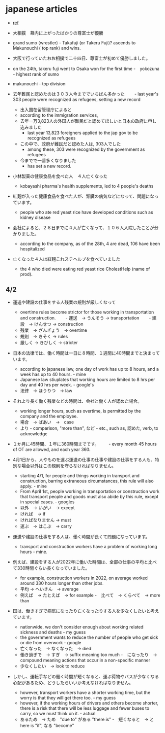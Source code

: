 # japanese articles

- [ref](https://www3.nhk.or.jp/news/easy/)

- 大相撲　幕内に上がったばかりの尊富士が優勝
 - grand sumo (wrestler) - Takafuji (or Takeru Fuji)? ascends to Makunouchi ( top rank) and wins.
  - 大阪で行っていたおお相撲で二十四日、尊富士が初めて優勝しました。
  - on the 24th, takeru fuji went to Osaka won for the first time
  -　yokozuna - highest rank of sumo
  - makunouchi - top division

- 去年難民と認めたのは３０３人今まででいちばん多かった
　　- last year's 303 people were recognized as refugees, setting a new record
   - 出入国在留管理庁によると
   - according to the immigration services,
   - 去年一万3,823人の外国人が難民だと認めてほしいと日本の政府に申し込みました
     - last year 13,823 foreigners applied to the jap gov to be recognized as refugees
   - この中で、政府が難民だと認めた人は, 303人でした
     - among these, 303 were recognized by the government as refugees
    - 今までで一番多くなりました
      - has set a new record.

- 小林製薬の健康食品を食べた人　４人亡くなった
  - kobayashi pharma's health supplements, led to 4 people's deaths
- 紅麹が入った健康食品を食べた人が、腎臓の病気などになって、問題になっています。
  - people who ate red yeast rice have developed conditions such as kidney disease
- 会社によると、２８日までに４人が亡くなって、１０６人入院したことが分かりました。
  - according to the company, as of the 28th, 4 are dead, 106 have been hospitalized
- 亡くなった４人は紅麹これステヘルプを食べていました
  - the 4 who died were eating red yeast rice CholestHelp (name of prod).

## 4/2

- 運送や建設の仕事をする人残業の規則が厳しくなって
  - overtime rules become strictor for those working in transportation and construction.
　　- 運送　→ うんそう → transportation
　　- 建設　→ けんせつ → construction
   - 残業　→ ざんぎょう　→ overtime
   - 規則　→ きそく → rules
   - 厳しく → きびしく → stricter

- 日本の法律では、働く時間は一日に８時間、１週間に40時間までと決まっています。
  - according to japanese law, one day of work has up to 8 hours, and a week has up to 40 hours. - mine
  - Japanese law stiuplates that working hours are limited to 8 hrs per day and 40 hrs per week. - google's
  - 法律　→ ほうりつ　→ law

- それより長く働く残業などの時間は、会社と働く人が認めた場合。
  - working longer hours, such as overtime, is permitted by the company and the employee.
  - 場合　→ ばあい　→　case
  - より - comparison, "more than", など - etc., such as, 認めた, verb, to acknowledge

- １か月に45時間、１年に360時間までです。
　　- every month 45 hours of OT are allowed, and each year 360.

- 4月1日から、人やものを運ぶ運送の仕事の仕事や建設の仕事をする人も、特別な場合以外はこの規則を守らなければなりません。
  - starting 4/1, for people and things working in transport and construction, barring extraneous circumstances, this rule will also apply. - mine
  - From April 1st, people working in transportation or construction work that transport people and goods must also abide by this rule, except in special cases. - googles
  - 以外　→ いがい　→ except
  - ければ　→ if
  - ければなりません → must
  - 運ぶ　→ はこぶ　→ carry

- 運送や建設の仕事をする人は、働く時間が長くて問題になっています。
  - transport and construction workers have a problem of working long hours - mine.

- 例えば、建設をする人が2022年に働いた時間は、全部の仕事の平均と比べて330時間ぐらい長くなっていました。
  - for example, construction workers in 2022, on average worked around 330 hours longer than other jobs.
  - 平均 → へいきん　→ average
  - 例えば　→ たとえば　→ for example
  -　比べて　→ くらべて　→ more than

- 国は、働きすぎで病気になったり亡くなったりする人を少なくしたいと考えています。
  - nationwide, we don't consider enough about working related sickness and deaths - my guess
  - the government wants to reduce the number of people who get sick or die from overwork - google
  - 亡くなった　→ なくなった　→ died
  - 働き過ぎで　→ すぎ　→ suffix meaning too much
  -　になったり　→ compound meaning actions that occur in a non-specific manner
  - 少なくしたい　→ look to reduce

- しかし、運転手などの働く時間が短くなると、運ぶ荷物やバスが少なくなる心配があるため、どうしたらいいか考えなければなりません。
  - however, transport workers have a shorter working time, but the worry is that they will get there too. - my guess
  - however, if the working hours of drivers and others become shorter, there is a risk that there will be less luggage and fewer buses to carry, so we must think on it. - actual
  - あるため　→ ため　"due to" がある "there is"
  -　短くなると　→ と　here is "if", なる "become"
